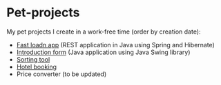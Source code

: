 # Pet-projects
My pet projects I create in a work-free time (order by creation date):

- [Fast loadn app](https://github.com/ibednarczyk/fast-loan-app) (REST application in Java using Spring and Hibernate)
- [Introduction form](https://github.com/ibednarczyk/introduction-form) (Java application using Java Swing library)
- [Sorting tool](https://github.com/ibednarczyk/sorting-tool)
- [Hotel booking](https://github.com/ibednarczyk/hotel-booking)
- Price converter (to be updated)
